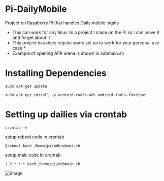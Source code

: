 # Pi-DailyMobile
Project on Raspberry Pi that handles Daily mobile logins

* This can work for any linux its a project I made on the PI so I can leave it and forget about it 
* This project has does require some set up to work for your personal use case *
* Example of opening AFK arena is shown in adbmain.sh 



# Installing Dependencies
`sudo apt-get update`

`sudo apt-get install -y android-tools-adb android-tools-fastboot`


# Setting up dailies via crontab
`crontab -e`

setup reboot code in crontab

`@reboot bash /home/pi/adbreboot.sh`

setup main code in crontab

`1 8 * * * bash /home/pi/adbmain.sh`

![image](https://user-images.githubusercontent.com/33008397/134711729-8a9adb5e-0c83-4482-8210-12aee25ee0c6.png)
